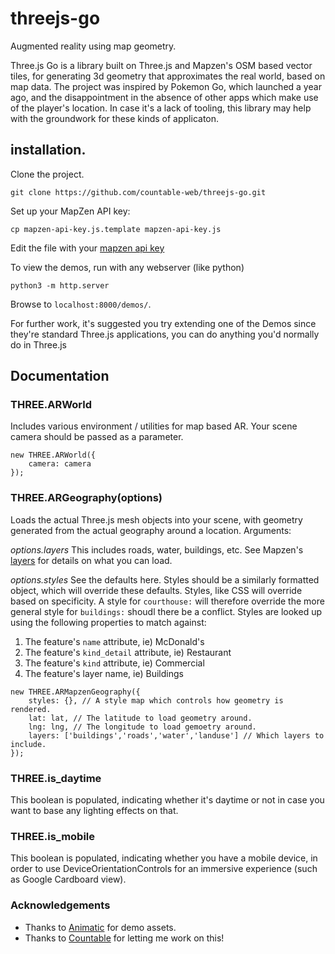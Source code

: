 # threejs-go

Augmented reality using map geometry.

Three.js Go is a library built on Three.js and Mapzen's OSM based vector tiles, for generating 3d geometry that approximates the real world, based on map data. The project was inspired by Pokemon Go, which launched a year ago, and the disappointment in the absence of other apps which make use of the player's location. In case it's a lack of tooling, this library may help with the groundwork for these kinds of applicaton.

## installation.
Clone the project.

```
git clone https://github.com/countable-web/threejs-go.git
```

Set up your MapZen API key:

```
cp mapzen-api-key.js.template mapzen-api-key.js
```

Edit the file with your [mapzen api key](https://mapzen.com/developers/sign_in)

To view the demos, run with any webserver (like python)
```
python3 -m http.server
```

Browse to `localhost:8000/demos/`.

For further work, it's suggested you try extending one of the Demos since they're standard Three.js applications, you can do anything you'd normally do in Three.js

## Documentation

### THREE.ARWorld
Includes various environment / utilities for map based AR. Your scene camera should be passed as a parameter.
```
new THREE.ARWorld({
    camera: camera
});
```

### THREE.ARGeography(options)
Loads the actual Three.js mesh objects into your scene, with geometry generated from the actual geography around a location. Arguments:

*options.layers* This includes roads, water, buildings, etc. See Mapzen's [layers](https://mapzen.com/documentation/vector-tiles/layers/#places) for details on what you can load.

*options.styles* See the defaults here. Styles should be a similarly formatted object, which will override these defaults. Styles, like CSS will override based on specificity. A style for `courthouse:` will therefore override the more general style for `buildings:` shoudl there be a conflict. Styles are looked up using the following properties to match against:

1. The feature's `name` attribute, ie) McDonald's
2. The feature's `kind_detail` attribute, ie) Restaurant
3. The feature's `kind` attribute, ie) Commercial
4. The feature's layer name, ie) Buildings

```
new THREE.ARMapzenGeography({
    styles: {}, // A style map which controls how geometry is rendered.
    lat: lat, // The latitude to load geometry around.
    lng: lng, // The longitude to load gemoetry around.
    layers: ['buildings','roads','water','landuse'] // Which layers to include.
});
```

### THREE.is_daytime
This boolean is populated, indicating whether it's daytime or not in case you want to base any lighting effects on that.

### THREE.is_mobile
This boolean is populated, indicating whether you have a mobile device, in order to use DeviceOrientationControls for an immersive experience (such as Google Cardboard view).

### Acknowledgements

  * Thanks to [Animatic](http://www.animaticmedia.com/) for demo assets.
  * Thanks to [Countable](http://countable.ca) for letting me work on this!


